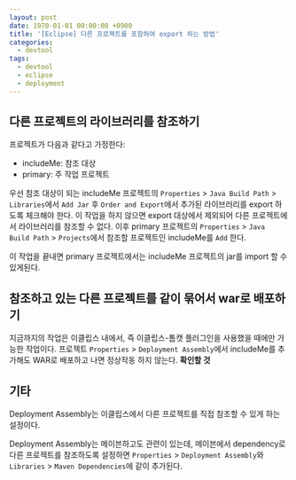 ```yaml
---
layout: post
date: 1970-01-01 00:00:00 +0900
title: '[Eclipse] 다른 프로젝트를 포함하여 export 하는 방법'
categories:
  - devtool
tags:
  - devtool
  - eclipse
  - deployment
---
```


## 다른 프로젝트의 라이브러리를 참조하기

프로젝트가 다음과 같다고 가정한다:

- includeMe: 참조 대상
- primary: 주 작업 프로젝트

우선 참조 대상이 되는 includeMe 프로젝트의 `Properties` > `Java Build Path` > `Libraries`에서 `Add Jar` 후 `Order and Export`에서 추가된 라이브러리를 export 하도록 체크해야 한다. 이 작업을 하지 않으면 export 대상에서 제외되어 다른 프로젝트에서 라이브러리를 참조할 수 없다. 이후 primary 프로젝트의 `Properties` > `Java Build Path` > `Projects`에서 참조할 프로젝트인 includeMe를 `Add` 한다.

이 작업을 끝내면 primary 프로젝트에서는 includeMe 프로젝트의 jar를 import 할 수 있게된다.

## 참조하고 있는 다른 프로젝트를 같이 묶어서 war로 배포하기

지금까지의 작업은 이클립스 내에서, 즉 이클립스-톰캣 플러그인을 사용했을 때에만 가능한 작업이다.
프로젝트 `Properties` > `Deployment Assembly`에서 includeMe를 추가해도 WAR로 배포하고 나면 정상작동 하지 않는다. **확인할 것**

## 기타

Deployment Assembly는 이클립스에서 다른 프로젝트를 직접 참조할 수 있게 하는 설정이다.

Deployment Assembly는 메이븐하고도 관련이 있는데, 메이븐에서 dependency로 다른 프로젝트를 참조하도록 설정하면 `Properties` > `Deployment Assembly`와 `Libraries` > `Maven Dependencies`에 같이 추가된다.
